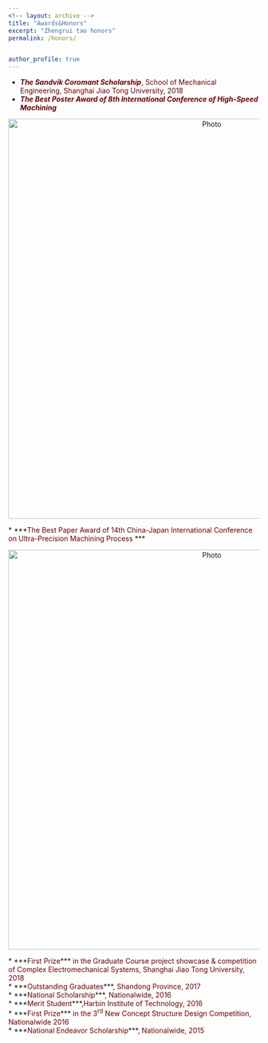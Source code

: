 ```yaml
---
<!-- layout: archive -->
title: "Awards&Honors"
excerpt: "Zhengrui tao honors"
permalink: /honors/


author_profile: true
---
```

* ***<font color="#660000">The Sandvik Coromant Scholarship</font>***<font color="#660000">, School of Mechanical Engineering, Shanghai Jiao Tong University, 2018</font>
* ***<font color="#660000">The Best Poster Award of 8th International Conference of High-Speed Machining</font>***
<p align="center">
   <img src="https://zhengruitao.github.io/images/best_poster.jpg?raw=true" alt="Photo" style="width: 800px;"/>
</p>
* ***<font color="#660000">The Best Paper Award of 14th China-Japan International Conference on Ultra-Precision Machining Process </font>***
<p align="center">
   <img src="https://zhengruitao.github.io/images/best_paper.jpg?raw=true" alt="Photo" style="width: 800px;"/>
</p>
* ***<font color="#660000">First Prize</font>*** <font color="#660000">in the Graduate Course project showcase & competition of Complex Electromechanical Systems, Shanghai Jiao Tong University, 2018</font><br>
* ***<font color="#660000">Outstanding Graduates</font>***<font color="#660000">, Shandong Province, 2017</font><br>
* ***<font color="#660000">National Scholarship</font>***<font color="#660000">, Nationalwide, 2016</font><br>
* ***<font color="#660000">Merit Student</font>***<font color="#660000">,Harbin Institute of Technology, 2016</font><br>
* ***<font color="#660000">First Prize</font>*** <font color="#660000">in the 3<sup>rd</sup> New Concept Structure Design Competition, Nationalwide 2016</font><br>
* ***<font color="#660000">National Endeavor Scholarship</font>***<font color="#660000">, Nationalwide, 2015</font>
